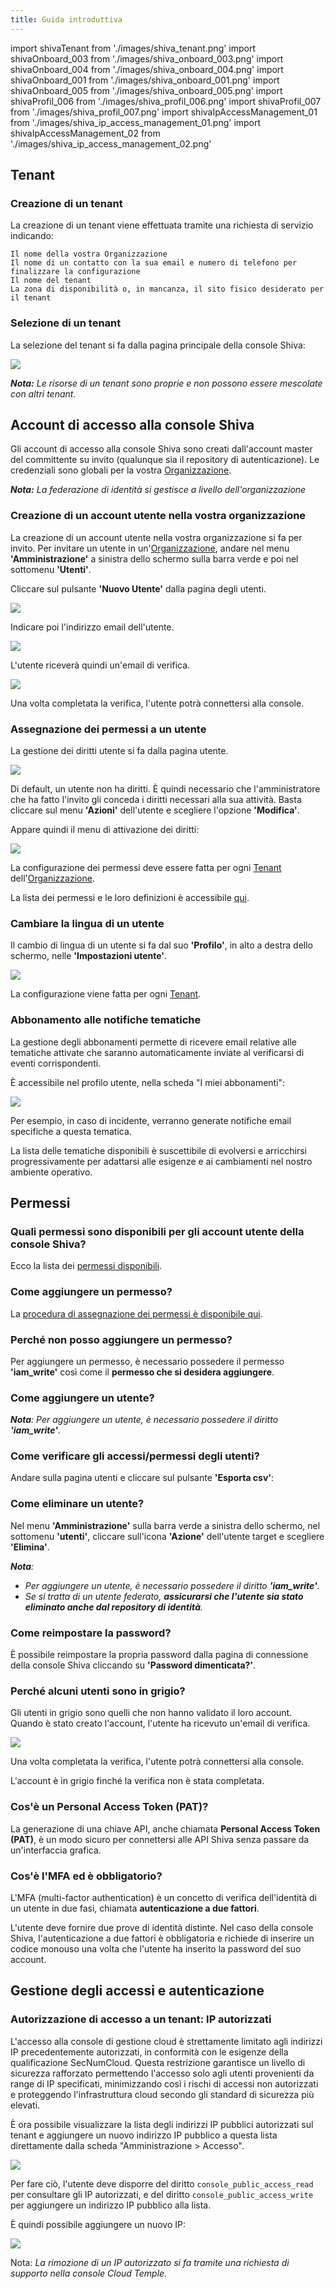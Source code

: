```yaml
---
title: Guida introduttiva
---
```

import shivaTenant from './images/shiva_tenant.png'
import shivaOnboard_003 from './images/shiva_onboard_003.png'
import shivaOnboard_004 from './images/shiva_onboard_004.png'
import shivaOnboard_001 from './images/shiva_onboard_001.png'
import shivaOnboard_005 from './images/shiva_onboard_005.png'
import shivaProfil_006 from './images/shiva_profil_006.png'
import shivaProfil_007 from './images/shiva_profil_007.png'
import shivaIpAccessManagement_01 from './images/shiva_ip_access_management_01.png'
import shivaIpAccessManagement_02 from './images/shiva_ip_access_management_02.png'

## Tenant

### Creazione di un tenant

La creazione di un tenant viene effettuata tramite una richiesta di servizio indicando:

    Il nome della vostra Organizzazione
    Il nome di un contatto con la sua email e numero di telefono per finalizzare la configurazione
    Il nome del tenant
    La zona di disponibilità o, in mancanza, il sito fisico desiderato per il tenant

### Selezione di un tenant

La selezione del tenant si fa dalla pagina principale della console Shiva:

<img src={shivaTenant} />

*__Nota:__ Le risorse di un tenant sono proprie e non possono essere mescolate con altri tenant.*

## Account di accesso alla console Shiva

Gli account di accesso alla console Shiva sono creati dall'account master del committente su invito (qualunque sia il repository di autenticazione).
Le credenziali sono globali per la vostra [Organizzazione](concepts.md#organisations).

*__Nota:__ La federazione di identità si gestisce a livello dell'organizzazione*

### Creazione di un account utente nella vostra organizzazione

La creazione di un account utente nella vostra organizzazione si fa per invito. Per invitare un utente in un'[Organizzazione](concepts.md#organisations), andare nel menu __'Amministrazione'__ a sinistra dello schermo sulla barra verde e poi nel sottomenu __'Utenti'__.

Cliccare sul pulsante __'Nuovo Utente'__ dalla pagina degli utenti.

<img src={shivaOnboard_003} />

Indicare poi l'indirizzo email dell'utente.

<img src={shivaOnboard_004} />

L'utente riceverà quindi un'email di verifica.

<img src={shivaOnboard_001} />

Una volta completata la verifica, l'utente potrà connettersi alla console.

### Assegnazione dei permessi a un utente

La gestione dei diritti utente si fa dalla pagina utente.

<img src={shivaOnboard_003} />

Di default, un utente non ha diritti. È quindi necessario che l'amministratore che ha fatto l'invito gli conceda i diritti necessari alla sua attività. Basta cliccare sul menu __'Azioni'__ dell'utente e scegliere l'opzione __'Modifica'__.

Appare quindi il menu di attivazione dei diritti:

<img src={shivaOnboard_005} />

La configurazione dei permessi deve essere fatta per ogni [Tenant](concepts.md#tenants) dell'[Organizzazione](concepts.md#organisations).

La lista dei permessi e le loro definizioni è accessibile [qui](#permissions).

### Cambiare la lingua di un utente

Il cambio di lingua di un utente si fa dal suo __'Profilo'__, in alto a destra dello schermo, nelle __'Impostazioni utente'__.

<img src={shivaProfil_006} />

La configurazione viene fatta per ogni [Tenant](concepts.md#tenants).

### Abbonamento alle notifiche tematiche

La gestione degli abbonamenti permette di ricevere email relative alle tematiche attivate che saranno automaticamente inviate al verificarsi di eventi corrispondenti.

È accessibile nel profilo utente, nella scheda "I miei abbonamenti":

<img src={shivaProfil_007} />

Per esempio, in caso di incidente, verranno generate notifiche email specifiche a questa tematica.

La lista delle tematiche disponibili è suscettibile di evolversi e arricchirsi progressivamente per adattarsi alle esigenze e ai cambiamenti nel nostro ambiente operativo.

## Permessi

### Quali permessi sono disponibili per gli account utente della console Shiva?

Ecco la lista dei [permessi disponibili](#permissions).

### Come aggiungere un permesso?

La [procedura di assegnazione dei permessi è disponibile qui](#permissions).

### Perché non posso aggiungere un permesso?

Per aggiungere un permesso, è necessario possedere il permesso __'iam_write'__ così come il __permesso che si desidera aggiungere__.

### Come aggiungere un utente?

*__Nota__: Per aggiungere un utente, è necessario possedere il diritto __'iam_write'__.*

### Come verificare gli accessi/permessi degli utenti?

Andare sulla pagina utenti e cliccare sul pulsante __'Esporta csv'__:

### Come eliminare un utente?

Nel menu __'Amministrazione'__ sulla barra verde a sinistra dello schermo, nel sottomenu __'utenti'__, cliccare sull'icona __'Azione'__ dell'utente target e scegliere __'Elimina'__.

*__Nota__:*

- *Per aggiungere un utente, è necessario possedere il diritto __'iam_write'__.*
- *Se si tratta di un utente federato, __assicurarsi che l'utente sia stato eliminato anche dal repository di identità__.*

### Come reimpostare la password?

È possibile reimpostare la propria password dalla pagina di connessione della console Shiva cliccando su __'Password dimenticata?'__.

### Perché alcuni utenti sono in grigio?

Gli utenti in grigio sono quelli che non hanno validato il loro account. Quando è stato creato l'account, l'utente ha ricevuto un'email di verifica.

<img src={shivaOnboard_001} />

Una volta completata la verifica, l'utente potrà connettersi alla console.

L'account è in grigio finché la verifica non è stata completata.

### Cos'è un Personal Access Token (PAT)?

La generazione di una chiave API, anche chiamata __Personal Access Token (PAT)__, è un modo sicuro per connettersi alle API Shiva senza passare da un'interfaccia grafica.

### Cos'è l'MFA ed è obbligatorio?

L'MFA (multi-factor authentication) è un concetto di verifica dell'identità di un utente in due fasi, chiamata __autenticazione a due fattori__.

L'utente deve fornire due prove di identità distinte. Nel caso della console Shiva, l'autenticazione a due fattori è obbligatoria e richiede di inserire un codice monouso una volta che l'utente ha inserito la password del suo account.

## Gestione degli accessi e autenticazione

### Autorizzazione di accesso a un tenant: IP autorizzati

L'accesso alla console di gestione cloud è strettamente limitato agli indirizzi IP precedentemente autorizzati, in conformità con le esigenze della qualificazione SecNumCloud. Questa restrizione garantisce un livello di sicurezza rafforzato permettendo l'accesso solo agli utenti provenienti da range di IP specificati, minimizzando così i rischi di accessi non autorizzati e proteggendo l'infrastruttura cloud secondo gli standard di sicurezza più elevati.

È ora possibile visualizzare la lista degli indirizzi IP pubblici autorizzati sul tenant e aggiungere un nuovo indirizzo IP pubblico a questa lista direttamente dalla scheda "Amministrazione > Accesso".

<img src={shivaIpAccessManagement_01} />

Per fare ciò, l'utente deve disporre del diritto `console_public_access_read` per consultare gli IP autorizzati, e del diritto `console_public_access_write` per aggiungere un indirizzo IP pubblico alla lista.

È quindi possibile aggiungere un nuovo IP:

<img src={shivaIpAccessManagement_02} />

Nota: *La rimozione di un IP autorizzato si fa tramite una richiesta di supporto nella console Cloud Temple.*
